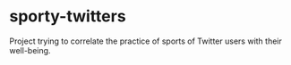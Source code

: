 sporty-twitters
===============

Project trying to correlate the practice of sports of Twitter users with their well-being.
